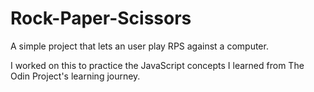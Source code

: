 # Rock-Paper-Scissors

A simple project that lets an user play RPS against a computer. 

I worked on this to practice the JavaScript concepts I learned from The Odin Project's learning journey.